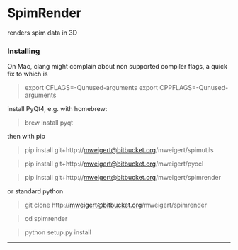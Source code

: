 # SpimRender

renders spim data in 3D


### Installing

On Mac, clang might complain about non supported compiler flags, a quick fix to which is

> export CFLAGS=-Qunused-arguments
> export CPPFLAGS=-Qunused-arguments


install PyQt4, e.g. with homebrew:
> brew install pyqt


then with pip

> pip install git+http://mweigert@bitbucket.org/mweigert/spimutils

> pip install git+http://mweigert@bitbucket.org/mweigert/pyocl

> pip install git+http://mweigert@bitbucket.org/mweigert/spimrender


or standard python 

> git clone http://mweigert@bitbucket.org/mweigert/spimrender

> cd spimrender

> python setup.py install

-----